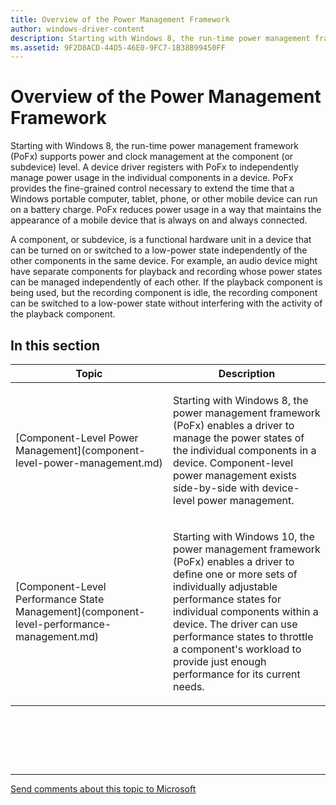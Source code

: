 ```yaml
---
title: Overview of the Power Management Framework
author: windows-driver-content
description: Starting with Windows 8, the run-time power management framework (PoFx) supports power and clock management at the component (or subdevice) level.
ms.assetid: 9F2D8ACD-44D5-46E0-9FC7-1B38B99450FF
---
```


# Overview of the Power Management Framework


Starting with Windows 8, the run-time power management framework (PoFx) supports power and clock management at the component (or subdevice) level. A device driver registers with PoFx to independently manage power usage in the individual components in a device. PoFx provides the fine-grained control necessary to extend the time that a Windows portable computer, tablet, phone, or other mobile device can run on a battery charge. PoFx reduces power usage in a way that maintains the appearance of a mobile device that is always on and always connected.

A component, or subdevice, is a functional hardware unit in a device that can be turned on or switched to a low-power state independently of the other components in the same device. For example, an audio device might have separate components for playback and recording whose power states can be managed independently of each other. If the playback component is being used, but the recording component is idle, the recording component can be switched to a low-power state without interfering with the activity of the playback component.

## In this section


<table>
<colgroup>
<col width="50%" />
<col width="50%" />
</colgroup>
<thead>
<tr class="header">
<th>Topic</th>
<th>Description</th>
</tr>
</thead>
<tbody>
<tr class="odd">
<td><p>[Component-Level Power Management](component-level-power-management.md)</p></td>
<td><p>Starting with Windows 8, the power management framework (PoFx) enables a driver to manage the power states of the individual components in a device. Component-level power management exists side-by-side with device-level power management.</p></td>
</tr>
<tr class="even">
<td><p>[Component-Level Performance State Management](component-level-performance-management.md)</p></td>
<td><p>Starting with Windows 10, the power management framework (PoFx) enables a driver to define one or more sets of individually adjustable performance states for individual components within a device. The driver can use performance states to throttle a component's workload to provide just enough performance for its current needs.</p></td>
</tr>
</tbody>
</table>

 

 

 


--------------------
[Send comments about this topic to Microsoft](mailto:wsddocfb@microsoft.com?subject=Documentation%20feedback%20%5Bkernel\kernel%5D:%20Overview%20of%20the%20Power%20Management%20Framework%20%20RELEASE:%20%286/14/2017%29&body=%0A%0APRIVACY%20STATEMENT%0A%0AWe%20use%20your%20feedback%20to%20improve%20the%20documentation.%20We%20don't%20use%20your%20email%20address%20for%20any%20other%20purpose,%20and%20we'll%20remove%20your%20email%20address%20from%20our%20system%20after%20the%20issue%20that%20you're%20reporting%20is%20fixed.%20While%20we're%20working%20to%20fix%20this%20issue,%20we%20might%20send%20you%20an%20email%20message%20to%20ask%20for%20more%20info.%20Later,%20we%20might%20also%20send%20you%20an%20email%20message%20to%20let%20you%20know%20that%20we've%20addressed%20your%20feedback.%0A%0AFor%20more%20info%20about%20Microsoft's%20privacy%20policy,%20see%20http://privacy.microsoft.com/default.aspx. "Send comments about this topic to Microsoft")


